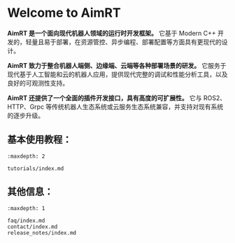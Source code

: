 # Welcome to AimRT


**AimRT 是一个面向现代机器人领域的运行时开发框架。** 它基于 Modern C++ 开发的，轻量且易于部署，在资源管控、异步编程、部署配置等方面具有更现代的设计。


**AimRT 致力于整合机器人端侧、边缘端、云端等各种部署场景的研发。** 它服务于现代基于人工智能和云的机器人应用，提供现代完整的调试和性能分析工具，以及良好的可观测性支持。


**AimRT 还提供了一个全面的插件开发接口，具有高度的可扩展性。** 它与 ROS2、HTTP、Grpc 等传统机器人生态系统或云服务生态系统兼容，并支持对现有系统的逐步升级。


## **基本使用教程**：
```{toctree}
:maxdepth: 2

tutorials/index.md
```

## **其他信息**：
```{toctree}
:maxdepth: 1

faq/index.md
contact/index.md
release_notes/index.md
```
